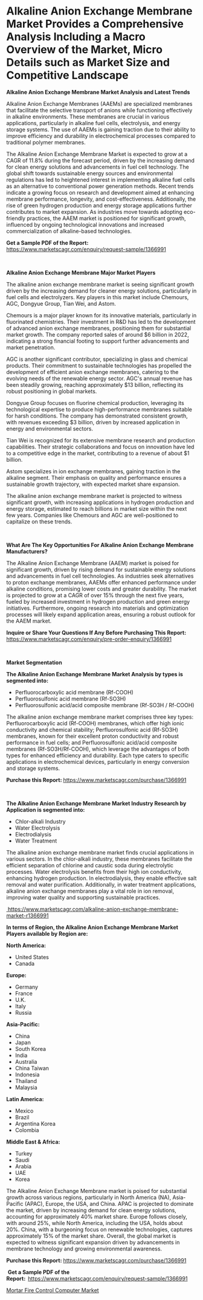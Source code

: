 <p><h1>Alkaline Anion Exchange Membrane Market Provides a Comprehensive Analysis Including a Macro Overview of the Market, Micro Details such as Market Size and Competitive Landscape</h1></p><p><strong>Alkaline Anion Exchange Membrane Market Analysis and Latest Trends</strong></p>
<p><p>Alkaline Anion Exchange Membranes (AAEMs) are specialized membranes that facilitate the selective transport of anions while functioning effectively in alkaline environments. These membranes are crucial in various applications, particularly in alkaline fuel cells, electrolysis, and energy storage systems. The use of AAEMs is gaining traction due to their ability to improve efficiency and durability in electrochemical processes compared to traditional polymer membranes.</p><p>The Alkaline Anion Exchange Membrane Market is expected to grow at a CAGR of 11.8% during the forecast period, driven by the increasing demand for clean energy solutions and advancements in fuel cell technology. The global shift towards sustainable energy sources and environmental regulations has led to heightened interest in implementing alkaline fuel cells as an alternative to conventional power generation methods. Recent trends indicate a growing focus on research and development aimed at enhancing membrane performance, longevity, and cost-effectiveness. Additionally, the rise of green hydrogen production and energy storage applications further contributes to market expansion. As industries move towards adopting eco-friendly practices, the AAEM market is positioned for significant growth, influenced by ongoing technological innovations and increased commercialization of alkaline-based technologies.</p></p>
<p><strong>Get a Sample PDF of the Report:&nbsp;</strong> <a href="https://www.marketscagr.com/enquiry/request-sample/1366991?utm_campaign=2770&utm_medium=2&utm_source=Github&utm_content=ia&utm_term=24032025&utm_id=alkaline-anion-exchange-membrane">https://www.marketscagr.com/enquiry/request-sample/1366991</a></p>
<p>&nbsp;</p>
<p><strong>Alkaline Anion Exchange Membrane Major Market Players</strong></p>
<p><p>The alkaline anion exchange membrane market is seeing significant growth driven by the increasing demand for cleaner energy solutions, particularly in fuel cells and electrolyzers. Key players in this market include Chemours, AGC, Dongyue Group, Tian Wei, and Astom.</p><p>Chemours is a major player known for its innovative materials, particularly in fluorinated chemistries. Their investment in R&D has led to the development of advanced anion exchange membranes, positioning them for substantial market growth. The company reported sales of around $6 billion in 2022, indicating a strong financial footing to support further advancements and market penetration.</p><p>AGC is another significant contributor, specializing in glass and chemical products. Their commitment to sustainable technologies has propelled the development of efficient anion exchange membranes, catering to the evolving needs of the renewable energy sector. AGC's annual revenue has been steadily growing, reaching approximately $13 billion, reflecting its robust positioning in global markets.</p><p>Dongyue Group focuses on fluorine chemical production, leveraging its technological expertise to produce high-performance membranes suitable for harsh conditions. The company has demonstrated consistent growth, with revenues exceeding $3 billion, driven by increased application in energy and environmental sectors.</p><p>Tian Wei is recognized for its extensive membrane research and production capabilities. Their strategic collaborations and focus on innovation have led to a competitive edge in the market, contributing to a revenue of about $1 billion.</p><p>Astom specializes in ion exchange membranes, gaining traction in the alkaline segment. Their emphasis on quality and performance ensures a sustainable growth trajectory, with expected market share expansion.</p><p>The alkaline anion exchange membrane market is projected to witness significant growth, with increasing applications in hydrogen production and energy storage, estimated to reach billions in market size within the next few years. Companies like Chemours and AGC are well-positioned to capitalize on these trends.</p></p>
<p>&nbsp;</p>
<p><strong>What Are The Key Opportunities For Alkaline Anion Exchange Membrane Manufacturers?</strong></p>
<p><p>The Alkaline Anion Exchange Membrane (AAEM) market is poised for significant growth, driven by rising demand for sustainable energy solutions and advancements in fuel cell technologies. As industries seek alternatives to proton exchange membranes, AAEMs offer enhanced performance under alkaline conditions, promising lower costs and greater durability. The market is projected to grow at a CAGR of over 15% through the next five years, fueled by increased investment in hydrogen production and green energy initiatives. Furthermore, ongoing research into materials and optimization processes will likely expand application areas, ensuring a robust outlook for the AAEM market.</p></p>
<p><strong>Inquire or Share Your Questions If Any Before Purchasing This Report:</strong> <a href="https://www.marketscagr.com/enquiry/pre-order-enquiry/1366991?utm_campaign=2770&utm_medium=2&utm_source=Github&utm_content=ia&utm_term=24032025&utm_id=alkaline-anion-exchange-membrane">https://www.marketscagr.com/enquiry/pre-order-enquiry/1366991</a></p>
<p>&nbsp;</p>
<p><strong>Market Segmentation</strong></p>
<p><strong>The Alkaline Anion Exchange Membrane Market Analysis by types is segmented into:</strong></p>
<p><ul><li>Perfluorocarboxylic acid membrane (Rf-COOH)</li><li>Perfluorosulfonic acid membrane (Rf-SO3H)</li><li>Perfluorosulfonic acid/acid composite membrane (Rf-SO3H / Rf-COOH)</li></ul></p>
<p><p>The alkaline anion exchange membrane market comprises three key types: Perfluorocarboxylic acid (Rf-COOH) membranes, which offer high ionic conductivity and chemical stability; Perfluorosulfonic acid (Rf-SO3H) membranes, known for their excellent proton conductivity and robust performance in fuel cells; and Perfluorosulfonic acid/acid composite membranes (Rf-SO3H/Rf-COOH), which leverage the advantages of both types for enhanced efficiency and durability. Each type caters to specific applications in electrochemical devices, particularly in energy conversion and storage systems.</p></p>
<p><strong>Purchase this Report:&nbsp;</strong><a href="https://www.marketscagr.com/purchase/1366991?utm_campaign=2770&utm_medium=2&utm_source=Github&utm_content=ia&utm_term=24032025&utm_id=alkaline-anion-exchange-membrane">https://www.marketscagr.com/purchase/1366991</a></p>
<p>&nbsp;</p>
<p><strong>The Alkaline Anion Exchange Membrane Market Industry Research by Application is segmented into:</strong></p>
<p><ul><li>Chlor-alkali Industry</li><li>Water Electrolysis</li><li>Electrodialysis</li><li>Water Treatment</li></ul></p>
<p><p>The alkaline anion exchange membrane market finds crucial applications in various sectors. In the chlor-alkali industry, these membranes facilitate the efficient separation of chlorine and caustic soda during electrolytic processes. Water electrolysis benefits from their high ion conductivity, enhancing hydrogen production. In electrodialysis, they enable effective salt removal and water purification. Additionally, in water treatment applications, alkaline anion exchange membranes play a vital role in ion removal, improving water quality and supporting sustainable practices.</p></p>
<p><a href="https://www.marketscagr.com/alkaline-anion-exchange-membrane-market-r1366991?utm_campaign=2770&utm_medium=2&utm_source=Github&utm_content=ia&utm_term=24032025&utm_id=alkaline-anion-exchange-membrane">&nbsp;https://www.marketscagr.com/alkaline-anion-exchange-membrane-market-r1366991</a></p>
<p><strong>In terms of Region, the Alkaline Anion Exchange Membrane Market Players available by Region are:</strong></p>
<p>
    <p> <strong> North America: </strong>
        <ul>
            <li>United States</li>
            <li>Canada</li>
        </ul>
        </p> 
    <p> <strong> Europe: </strong>
        <ul>
            <li>Germany</li>
            <li>France</li>
            <li>U.K.</li>
            <li>Italy</li>
            <li>Russia</li>
        </ul>
        </p> 
    <p> <strong> Asia-Pacific: </strong>
        <ul>
            <li>China</li>
            <li>Japan</li>
            <li>South Korea</li>
            <li>India</li>
            <li>Australia</li>
            <li>China Taiwan</li>
            <li>Indonesia</li>
            <li>Thailand</li>
            <li>Malaysia</li>
        </ul>
        </p> 
    <p> <strong> Latin America: </strong>
        <ul>
            <li>Mexico</li>
            <li>Brazil</li>
            <li>Argentina Korea</li>
            <li>Colombia</li>
        </ul>
        </p> 
    <p> <strong> Middle East & Africa: </strong>
        <ul>
            <li>Turkey</li>
            <li>Saudi</li>
            <li>Arabia</li>
            <li>UAE</li>
            <li>Korea</li>
        </ul>
    </p>
    </p>
<p><p>The Alkaline Anion Exchange Membrane market is poised for substantial growth across various regions, particularly in North America (NA), Asia-Pacific (APAC), Europe, the USA, and China. APAC is projected to dominate the market, driven by increasing demand for clean energy solutions, accounting for approximately 40% market share. Europe follows closely, with around 25%, while North America, including the USA, holds about 20%. China, with a burgeoning focus on renewable technologies, captures approximately 15% of the market share. Overall, the global market is expected to witness significant expansion driven by advancements in membrane technology and growing environmental awareness.</p></p>
<p><strong>Purchase this Report: </strong><a href="https://www.marketscagr.com/purchase/1366991?utm_campaign=2770&utm_medium=2&utm_source=Github&utm_content=ia&utm_term=24032025&utm_id=alkaline-anion-exchange-membrane">https://www.marketscagr.com/purchase/1366991</a></p>
<p>&nbsp;<strong>Get a Sample PDF of the Report:&nbsp;&nbsp;</strong><a href="https://www.marketscagr.com/enquiry/request-sample/1366991?utm_campaign=2770&utm_medium=2&utm_source=Github&utm_content=ia&utm_term=24032025&utm_id=alkaline-anion-exchange-membrane">https://www.marketscagr.com/enquiry/request-sample/1366991</a></p>
<p><strong></strong></p>
<p><p><a href="https://github.com/ajayanhaizan/Market-Research-Report-List-1/blob/main/mortar-fire-control-computer-market.md?utm_campaign=2770&utm_medium=2&utm_source=Github&utm_content=ia&utm_term=24032025&utm_id=alkaline-anion-exchange-membrane">Mortar Fire Control Computer Market</a></p></p>